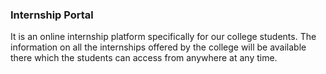 ### Internship Portal
It is an online internship platform specifically for our college students. The information on all the internships offered by the college will be available there which the students can access from anywhere at any time.

